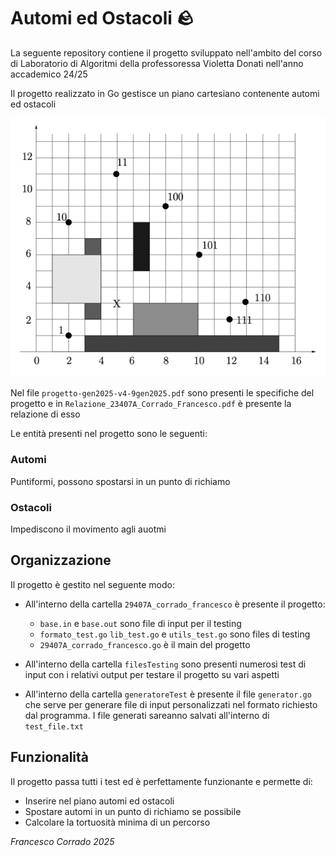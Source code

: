 # Automi ed Ostacoli 🪨

La seguente repository contiene il progetto sviluppato nell'ambito del corso di Laboratorio di Algoritmi della professoressa Violetta Donati nell'anno accademico 24/25

Il progetto realizzato in Go gestisce un piano cartesiano contenente automi ed ostacoli

![Piano](./assets/piano.png)

Nel file `progetto-gen2025-v4-9gen2025.pdf` sono presenti le specifiche del progetto e in `Relazione_23407A_Corrado_Francesco.pdf` è presente la relazione di esso

Le entità presenti nel progetto sono le seguenti:

### Automi

Puntiformi, possono spostarsi in un punto di richiamo

### Ostacoli

Impediscono il movimento agli auotmi

## Organizzazione

Il progetto è gestito nel seguente modo:

- All'interno della cartella `29407A_corrado_francesco` è presente il progetto:
    - `base.in` e `base.out` sono file di input per il testing
    - `formato_test.go` `lib_test.go` e `utils_test.go` sono files di testing
    - `29407A_corrado_francesco.go` è il main del progetto

- All'interno della cartella `filesTesting` sono presenti numerosi test di input con i relativi output per testare il progetto su vari aspetti

- All'interno della cartella `generatoreTest` è presente il file `generator.go` che serve per generare file di input personalizzati nel formato richiesto dal programma. I file generati sareanno salvati all'interno di `test_file.txt`

## Funzionalità

Il progetto passa tutti i test ed è perfettamente funzionante e permette di:

* Inserire nel piano automi ed ostacoli
* Spostare automi in un punto di richiamo se possibile
* Calcolare la tortuosità minima di un percorso

*Francesco Corrado 2025*